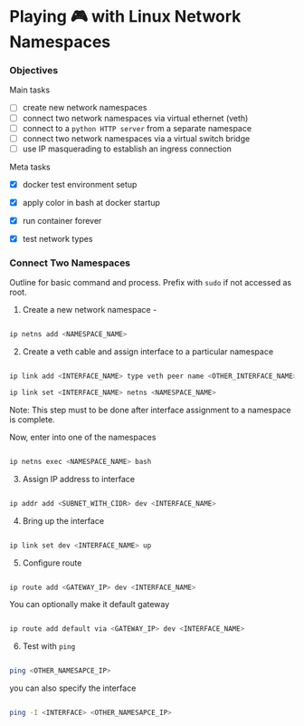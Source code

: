 # Playing 🎮 with Linux Network Namespaces 

### Objectives

Main tasks
- [ ] create new network namespaces
- [ ] connect two network namespaces via virtual ethernet (veth) 
- [ ] connect to a `python HTTP server` from a separate namespace
- [ ] connect two network namespaces via a virtual switch bridge
- [ ] use IP masquerading to establish an ingress connection

Meta tasks
- [x] docker test environment setup
- [x] apply color in bash at docker startup 
- [x] run container forever
- [x] test network types



### Connect Two Namespaces

Outline for basic command and process. Prefix with `sudo` if not accessed as root. 

1. Create a new network namespace -

```bash

ip netns add <NAMESPACE_NAME>

```

2. Create a veth cable and assign interface to a particular namespace

```bash

ip link add <INTERFACE_NAME> type veth peer name <OTHER_INTERFACE_NAME> 

ip link set <INTERFACE_NAME> netns <NAMESPACE_NAME>

```

Note: This step must to be done after interface assignment to a namespace is complete. 

Now, enter into one of the namespaces 

```bash

ip netns exec <NAMESPACE_NAME> bash

```

3. Assign IP address to interface

```bash

ip addr add <SUBNET_WITH_CIDR> dev <INTERFACE_NAME>

```

4. Bring up the interface

```bash

ip link set dev <INTERFACE_NAME> up

```

5. Configure route

```bash

ip route add <GATEWAY_IP> dev <INTERFACE_NAME>

```

You can optionally make it default gateway 

```bash

ip route add default via <GATEWAY_IP> dev <INTERFACE_NAME>

```

6. Test with `ping`

```bash

ping <OTHER_NAMESAPCE_IP>

```

you can also specify the interface

```bash

ping -I <INTERFACE> <OTHER_NAMESAPCE_IP>

```

